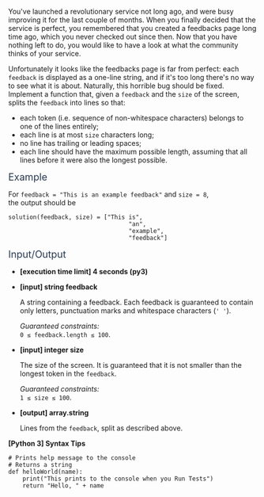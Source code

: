 <p>You've launched a revolutionary service not long ago, and were busy improving it for the last couple of months. When you finally decided that the service is perfect, you remembered that you created a feedbacks page long time ago, which you never checked out since then. Now that you have nothing left to do, you would like to have a look at what the community thinks of your service.</p>
<p>Unfortunately it looks like the feedbacks page is far from perfect: each <code>feedback</code> is displayed as a one-line string, and if it's too long there's no way to see what it is about. Naturally, this horrible bug should be fixed. Implement a function that, given a <code>feedback</code> and the <code>size</code> of the screen, splits the <code>feedback</code> into lines so that:</p>
<ul>
<li>each token (i.e. sequence of non-whitespace characters) belongs to one of the lines entirely;</li>
<li>each line is at most <code>size</code> characters long;</li>
<li>no line has trailing or leading spaces;</li>
<li>each line should have the maximum possible length, assuming that all lines before it were also the longest possible.</li>
</ul>
<p><span class="markdown--header" style="color:#2b3b52;font-size:1.4em">Example</span></p>
<p>For <code>feedback = "This is an example feedback"</code> and <code>size = 8</code>,<br />
the output should be</p>
<pre><code>solution(feedback, size) = ["This is", 
                                  "an", 
                                  "example", 
                                  "feedback"]
</code></pre>
<p><span class="markdown--header" style="color:#2b3b52;font-size:1.4em">Input/Output</span></p>
<ul>
<li>
<p><strong>[execution time limit] 4 seconds (py3)</strong></p>
</li>
<li>
<p><strong>[input] string feedback</strong></p>
<p>A string containing a feedback. Each feedback is guaranteed to contain only letters, punctuation marks and whitespace characters (<code>' '</code>).</p>
<p><em>Guaranteed constraints:</em><br />
<code>0 ≤ feedback.length ≤ 100</code>.</p>
</li>
<li>
<p><strong>[input] integer size</strong></p>
<p>The size of the screen. It is guaranteed that it is not smaller than the longest token in the <code>feedback</code>.</p>
<p><em>Guaranteed constraints:</em><br />
<code>1 ≤ size ≤ 100</code>.</p>
</li>
<li>
<p><strong>[output] array.string</strong></p>
<p>Lines from the <code>feedback</code>, split as described above.</p>
</li>
</ul>
<p><strong>[Python 3] Syntax Tips</strong></p>
<pre><code class="language-python"><span class="hljs-comment"># Prints help message to the console</span>
<span class="hljs-comment"># Returns a string</span>
<span class="hljs-keyword">def</span> <span class="hljs-title function_">helloWorld</span>(<span class="hljs-params">name</span>):
    <span class="hljs-built_in">print</span>(<span class="hljs-string">"This prints to the console when you Run Tests"</span>)
    <span class="hljs-keyword">return</span> <span class="hljs-string">"Hello, "</span> + name

</code></pre>
